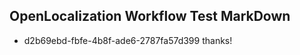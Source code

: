 ## OpenLocalization Workflow Test MarkDown
* d2b69ebd-fbfe-4b8f-ade6-2787fa57d399 thanks!

<!--HONumber=Aug16_HO5-->


